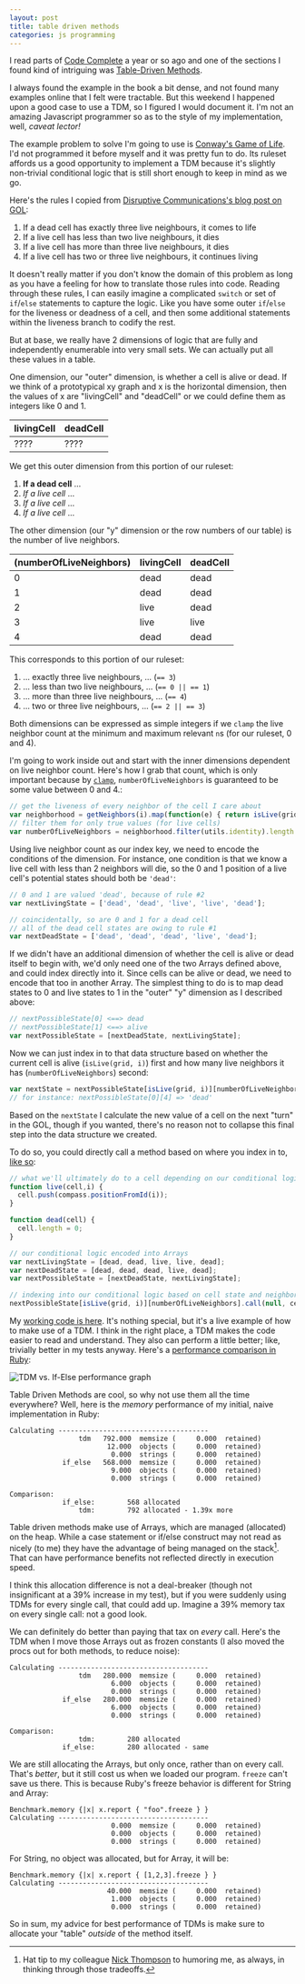 ```yaml
---
layout: post
title: table driven methods
categories: js programming
---
```


I read parts of [Code Complete](http://www.cc2e.com/Default.aspx) a year
or so ago and one of the sections I found kind of intriguing was
[Table-Driven
Methods](https://www.safaribooksonline.com/library/view/code-complete-second/0735619670/ch18.html).

I always found the example in the book a bit dense, and not found many
examples online that I felt were tractable. But this weekend I happened
upon a good case to use a TDM, so I figured I would document it. I'm not
an amazing Javascript programmer so as to the style of my implementation,
well, _caveat lector!_

The example problem to solve I'm going to use is [Conway's Game of
Life](https://en.wikipedia.org/wiki/Conway's_Game_of_Life). I'd not
programmed it before myself and it was pretty fun to do. Its ruleset
affords us a good opportunity to implement a TDM because it's slightly
non-trivial conditional logic that is still short enough to keep in mind
as we go.

Here's the rules I copied from [Disruptive Communications's blog post on
GOL](http://disruptive-communications.com/conwaylifejavascript/):

1. If a dead cell has exactly three live neighbours, it comes to life
2. If a live cell has less than two live neighbours, it dies
3. If a live cell has more than three live neighbours, it dies
4. If a live cell has two or three live neighbours, it continues living

It doesn't really matter if you don't know the domain of this problem as
long as you have a feeling for how to translate those rules into code.
Reading through these rules, I can easily imagine a complicated `switch`
or set of `if`/`else` statements to capture the logic. Like you have some
outer `if`/`else` for the liveness or deadness of a cell, and then some
additional statements within the liveness branch to codify the rest.

But at base, we really have 2 dimensions of logic that are fully and
independently enumerable into very small sets. We can actually put all
these values in a table.

One dimension, our "outer" dimension, is whether a cell is alive or dead.
If we think of a prototypical xy graph and x is the horizontal dimension,
then the values of x are "livingCell" and "deadCell" or we
could define them as integers like 0 and 1.

| livingCell | deadCell |
|------------|----------|
| ????       | ????     |

We get this outer dimension from this portion of our ruleset:

1. **If a dead cell** ...
2. _If a live cell_ ...
3. _If a live cell_ ...
4. _If a live cell_ ...

The other dimension (our "y" dimension or the row numbers of our table) is
the number of live neighbors.

| (numberOfLiveNeighbors) | livingCell | deadCell |
|-------------------------|------------|----------|
| 0                       | dead       | dead     |
| 1                       | dead       | dead     |
| 2                       | live       | dead     |
| 3                       | live       | live     |
| 4                       | dead       | dead     |

This corresponds to this portion of our ruleset:

1. ... exactly three live neighbours, ...
(`== 3`)
2. ... less than two live neighbours, ...
(`== 0 || == 1`)
3. ... more than three live neighbours, ...
(`== 4`)
4. ... two or three live neighbours, ...
(`== 2 || == 3`)

Both dimensions can be expressed as simple integers if we `clamp` the live
neighbor count at the minimum and maximum relevant `n`s (for our ruleset,
0 and 4).

I'm going to work inside out and start with the inner dimensions dependent
on live neighbor count. Here's how I grab that count, which is only
important because by
[`clamp`](https://github.com/mooreniemi/life/blob/master/utils.js#L40),
`numberOfLiveNeighbors` is guaranteed to be some value between 0 and 4.:

```javascript
// get the liveness of every neighbor of the cell I care about
var neighborhood = getNeighbors(i).map(function(e) { return isLive(grid, e); });
// filter them for only true values (for live cells)
var numberOfLiveNeighbors = neighborhood.filter(utils.identity).length.clamp(0, 4);
```
Using live neighbor count as our index key, we need to encode the
conditions of the dimension. For instance, one condition is that we
know a live cell with less than 2 neighbors will die, so the 0 and
1 position of a live cell's potential states should both be `'dead'`:

```javascript
// 0 and 1 are valued 'dead', because of rule #2
var nextLivingState = ['dead', 'dead', 'live', 'live', 'dead'];

// coincidentally, so are 0 and 1 for a dead cell
// all of the dead cell states are owing to rule #1
var nextDeadState = ['dead', 'dead', 'dead', 'live', 'dead'];
```

If we didn't have an additional dimension of whether the cell is alive or
dead itself to begin with, we'd only need one of the two Arrays defined
above, and could index directly into it. Since cells can be alive or dead,
we need to encode that too in another Array. The simplest thing to do is
to map dead states to 0 and live states to 1 in the "outer" "y" dimension
as I described above:

```javascript
// nextPossibleState[0] <==> dead
// nextPossibleState[1] <==> alive
var nextPossibleState = [nextDeadState, nextLivingState];
```

Now we can just index in to that data structure based on whether the
current cell is alive (`isLive(grid, i)`) first and how many live
neighbors it has (`numberOfLiveNeighbors`) second:

```javascript
var nextState = nextPossibleState[isLive(grid, i)][numberOfLiveNeighbors];
// for instance: nextPossibleState[0][4] => 'dead'
```

Based on the `nextState` I calculate the new value of a cell on the next
"turn" in the GOL, though if you wanted, there's no reason not to collapse
this final step into the data structure we created.

To do so, you could directly call a method based on where you index in to,
[like so](https://github.com/mooreniemi/life/blob/master/content.js#L120):

```javascript
// what we'll ultimately do to a cell depending on our conditional logic
function live(cell,i) {
  cell.push(compass.positionFromId(i));
}

function dead(cell) {
  cell.length = 0;
}

// our conditional logic encoded into Arrays
var nextLivingState = [dead, dead, live, live, dead];
var nextDeadState = [dead, dead, dead, live, dead];
var nextPossibleState = [nextDeadState, nextLivingState];

// indexing into our conditional logic based on cell state and neighbor state
nextPossibleState[isLive(grid, i)][numberOfLiveNeighbors].call(null, cell, i);
```

My [working code is
here](https://github.com/mooreniemi/life/blob/master/content.js#L96). It's
nothing special, but it's a live example of how to make use of a TDM.
I think in the right place, a TDM makes the code easier to read and
understand. They also can perform a little better; like, trivially better
in my tests anyway. Here's a [performance comparison in
Ruby](https://github.com/mooreniemi/experiments/blob/master/lib/tdm.rb):

![TDM vs. If-Else performance graph](/images/tdm.gif)

Table Driven Methods are cool, so why not use them all the time
everywhere? Well, here is the _memory_ performance of my initial, naive
implementation in Ruby:

```
Calculating -------------------------------------
                 tdm   792.000  memsize (     0.000  retained)
                        12.000  objects (     0.000  retained)
                         0.000  strings (     0.000  retained)
             if_else   568.000  memsize (     0.000  retained)
                         9.000  objects (     0.000  retained)
                         0.000  strings (     0.000  retained)

Comparison:
             if_else:        568 allocated
                 tdm:        792 allocated - 1.39x more
```

Table driven methods make use of Arrays, which are managed (allocated) on
the heap. While a case statement or if/else construct may not read as
nicely (to me) they have the advantage of being managed on the
stack[^nick]. That can have performance benefits not reflected directly in
execution speed.

I think this allocation difference is not a deal-breaker (though not
insignificant at a 39% increase in my test), but if you were suddenly
using TDMs for every single call, that could add up. Imagine a 39% memory
tax on every single call: not a good look.

We can definitely do better than paying that tax on _every_ call. Here's
the TDM when I move those Arrays out as frozen constants (I also moved the
procs out for both methods, to reduce noise):

```
Calculating -------------------------------------
                 tdm   280.000  memsize (     0.000  retained)
                         6.000  objects (     0.000  retained)
                         0.000  strings (     0.000  retained)
             if_else   280.000  memsize (     0.000  retained)
                         6.000  objects (     0.000  retained)
                         0.000  strings (     0.000  retained)

Comparison:
                 tdm:        280 allocated
             if_else:        280 allocated - same
```

We are still allocating the Arrays, but only once, rather than on every
call. That's _better_, but it still cost us when
we loaded our program. `freeze` can't save us there. This is because Ruby's freeze
behavior is different for String and Array:

```
Benchmark.memory {|x| x.report { "foo".freeze } }
Calculating -------------------------------------
                         0.000  memsize (     0.000  retained)
                         0.000  objects (     0.000  retained)
                         0.000  strings (     0.000  retained)
```

For String, no object was allocated, but for Array, it will be:

```
Benchmark.memory {|x| x.report { [1,2,3].freeze } }
Calculating -------------------------------------
                        40.000  memsize (     0.000  retained)
                         1.000  objects (     0.000  retained)
                         0.000  strings (     0.000  retained)
```

So in sum, my advice for best performance of TDMs is make sure to allocate your
"table" _outside_ of the method itself.

[^nick]: Hat tip to my colleague [Nick Thompson](http://nickwritesablog.com/) to humoring me, as always, in thinking through those tradeoffs.
